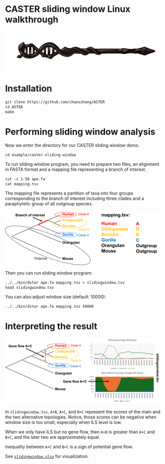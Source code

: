 # CASTER sliding window Linux walkthrough

[<img src="CASTER.png" width="500"/>](CASTER.png)

# Installation

```
git clone https://github.com/chaoszhang/ASTER
cd ASTER
make
```

# Performing sliding window analysis

Now we enter the directory for our CASTER sliding window demo.

```
cd example/caster-sliding-window
```

To run sliding window program, you need to prepare two files, an alignment in FASTA format and a mapping file representing a branch of interest.

```
cut -c 1-50 ape.fa
cat mapping.tsv
```

The mapping file represents a partition of taxa into four groups corresponding to the branch of interest including three clades and a paraphyletic group of all outgroup species.

[<img src="slidingwindow_mapping.png" width="1000"/>](slidingwindow_mapping.png)

Then you can run sliding window program:

```
../../bin/dstar ape.fa mapping.tsv > slidingwindow.tsv
head slidingwindow.tsv
```

You can also adjust window size (default: 10000):

```
../../bin/dstar ape.fa mapping.tsv 50000
```

# Interpreting the result

[<img src="slidingwindow_result.png" width="1000"/>](slidingwindow_result.png)

In `slidingwindow.tsv`, `A+B`, `A+C`, and `B+C` represent the scores of the main and the two alternative topologies.
Notice, those scores can be negative when window size is too small, especially when ILS level is low.

When we only have ILS but no gene flow, then `A+B` is greater than `A+C` and `B+C`, and the later two are approximately equal.

Inequality between `A+C` and `B+C` is a sign of potential gene flow.

See [`slidingwindow.xlsx`](../example/caster-sliding-window/slidingwindow.xlsx) for visualization.